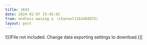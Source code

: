 ```yaml
---
title: 1643
date: 2024-02-07 15:45:42
from: endless шизing ⍼ (channel1162404975)
layout: post
---
```


![[(File not included. Change data exporting settings to download.)]]


